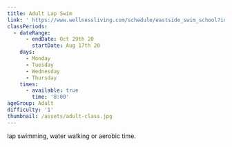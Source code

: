 ```yaml
---
title: Adult Lap Swim
link: ' https://www.wellnessliving.com/schedule/eastside_swim_school?id_class_tab=1&k_class=225443'
classPeriods:
  - dateRange:
      - endDate: Oct 29th 20
        startDate: Aug 17th 20
    days:
      - Monday
      - Tuesday
      - Wednesday
      - Thursday
    times:
      - available: true
        time: '8:00'
ageGroup: Adult
difficulty: '1'
thumbnail: /assets/adult-class.jpg
---
```

lap swimming, water walking or aerobic time.
